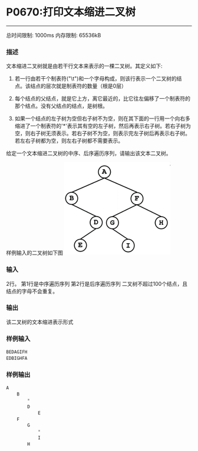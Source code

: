 # P0670:打印文本缩进二叉树
------

总时间限制: 1000ms 内存限制: 65536kB

### 描述

文本缩进二叉树就是由若干行文本来表示的一棵二叉树。其定义如下: 

1) 若一行由若干个制表符("\t")和一个字母构成，则该行表示一个二叉树的结点。该结点的层次就是制表符的数量（根是0层）

2) 每个结点的父结点，就是它上方，离它最近的，比它往左偏移了一个制表符的那个结点。没有父结点的结点，是树根。

3) 如果一个结点的左子树为空但右子树不为空，则在其下面的一行用一个向右多缩进了一个制表符的'*'表示其有空的左子树，然后再表示右子树。若右子树为空，则右子树无须表示。若右子树不为空，则表示完左子树后再表示右子树。若左右子树都为空，则左右子树都不需要表示。

给定一个文本缩进二叉树的中序、后序遍历序列，请输出该文本二叉树。

样例输入的二叉树如下图
![fig](images/1662290002.png)

### 输入

2行。
第1行是中序遍历序列
第2行是后序遍历序列
二叉树不超过100个结点，且结点的字母不会重复。

### 输出

该二叉树的文本缩进表示形式<br>

### 样例输入
```python
BEDAGIFH
EDBIGHFA
```
### 样例输出
```python
A
	B
		*
		D
			E
	F
		G
			*
			I
		H
```

